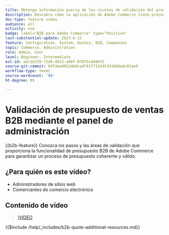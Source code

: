 ```yaml
---
title: Obtenga información acerca de los niveles de validación del proceso de presupuesto B2B en el panel de administración
description: Descubra cómo la aplicación de Adobe Commerce tiene procesos de validación estrictos.  Este tutorial de vídeo muestra el proceso de validación desde el panel de administración de Adobe Commerce para garantizar que el procedimiento de cotización sea válido y coherente
doc-type: feature video
audience: all
activity: use
badge: label="B2B para Adobe Commerce" type="Positive"
last-substantial-update: 2023-6-13
feature: Configuration, System, Quotes, B2B, Companies
topic: Commerce, Administration
role: Admin, User
level: Beginner, Intermediate
exl-id: aec1b339-f2d9-4815-a98f-0787bcd44975
source-git-commit: 69fabe09524bdca4741f719245341045edc01ae9
workflow-type: tm+mt
source-wordcount: '94'
ht-degree: 0%

---
```


# Validación de presupuesto de ventas B2B mediante el panel de administración

{{b2b-feature}}
Conozca los pasos y las áreas de validación que proporciona la funcionalidad de presupuesto B2B de Adobe Commerce para garantizar un proceso de presupuesto coherente y válido.

## ¿Para quién es este vídeo?

- Administradores de sitios web
- Comerciantes de comercio electrónico

## Contenido de vídeo

>[!VIDEO](https://video.tv.adobe.com/v/3420413?learn=on)

{{$include /help/_includes/b2b-quote-additional-resources.md}}
